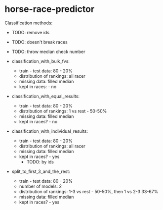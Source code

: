 # horse-race-predictor

Classification methods:
- TODO: remove ids
- TODO: doesn't break races
- TODO: throw median check number


- classification_with_bulk_fvs:
  + train - test data: 80 - 20%
  + distribution of rankings: all racer
  - missing data: filled median
  - kept in races: - no
- classification_with_equal_results:
  + train - test data: 80 - 20%
  + distribution of rankings: 1 vs rest - 50-50%
  - missing data: filled median
  - kept in races? - no
- classification_with_individual_results:
  + train - test data: 80 - 20%
  + distribution of rankings: all racer
  - missing data: filled median
  - kept in races? - yes
    - TODO: by ids
- split_to_first_3_and_the_rest:
  - train - test data: 80 - 20%
  - number of models: 2
  - distribution of rankings: 1-3 vs rest - 50-50%, then 1 vs 2-3 33-67%
  - missing data: filled median
  - kept in races? - yes
